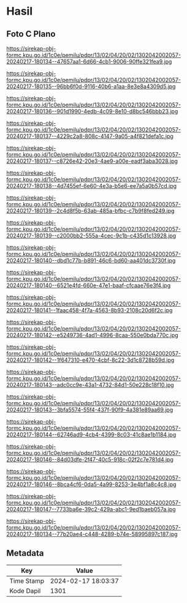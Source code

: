 # Hasil

## Foto C Plano

https://sirekap-obj-formc.kpu.go.id/1c0e/pemilu/pdpr/13/02/04/20/02/1302042002057-20240217-180134--47657aa1-6d66-4cb1-9006-90ffe321fea9.jpg

https://sirekap-obj-formc.kpu.go.id/1c0e/pemilu/pdpr/13/02/04/20/02/1302042002057-20240217-180135--96bb6f0d-9116-40b6-a1aa-8e3e8a4309d5.jpg

https://sirekap-obj-formc.kpu.go.id/1c0e/pemilu/pdpr/13/02/04/20/02/1302042002057-20240217-180136--901d1990-4edb-4c09-8e10-d8bc546bbb23.jpg

https://sirekap-obj-formc.kpu.go.id/1c0e/pemilu/pdpr/13/02/04/20/02/1302042002057-20240217-180137--4229c2a8-808c-4147-9a05-a4f821defa1c.jpg

https://sirekap-obj-formc.kpu.go.id/1c0e/pemilu/pdpr/13/02/04/20/02/1302042002057-20240217-180137--c8726e42-20e3-4ae9-a00e-eadf3aba3028.jpg

https://sirekap-obj-formc.kpu.go.id/1c0e/pemilu/pdpr/13/02/04/20/02/1302042002057-20240217-180138--4d7455ef-6e60-4e3a-b5e6-ee7a5a0b57cd.jpg

https://sirekap-obj-formc.kpu.go.id/1c0e/pemilu/pdpr/13/02/04/20/02/1302042002057-20240217-180139--2c4d8f5b-63ab-485a-bfbc-c7b9f8fed249.jpg

https://sirekap-obj-formc.kpu.go.id/1c0e/pemilu/pdpr/13/02/04/20/02/1302042002057-20240217-180139--c2000bb2-555a-4cec-9c1b-c435d1c13928.jpg

https://sirekap-obj-formc.kpu.go.id/1c0e/pemilu/pdpr/13/02/04/20/02/1302042002057-20240217-180140--dbd1c77b-b891-46c6-bd60-aa401dc3730f.jpg

https://sirekap-obj-formc.kpu.go.id/1c0e/pemilu/pdpr/13/02/04/20/02/1302042002057-20240217-180140--6521e4fd-660e-47e1-baaf-cfcaae76e3f4.jpg

https://sirekap-obj-formc.kpu.go.id/1c0e/pemilu/pdpr/13/02/04/20/02/1302042002057-20240217-180141--1faac458-4f7a-4563-8b93-2108c20d6f2c.jpg

https://sirekap-obj-formc.kpu.go.id/1c0e/pemilu/pdpr/13/02/04/20/02/1302042002057-20240217-180142--e5249736-4ad1-4996-8caa-550e0bda770c.jpg

https://sirekap-obj-formc.kpu.go.id/1c0e/pemilu/pdpr/13/02/04/20/02/1302042002057-20240217-180142--1f647310-e470-4cbf-8c22-3d1c8728b59d.jpg

https://sirekap-obj-formc.kpu.go.id/1c0e/pemilu/pdpr/13/02/04/20/02/1302042002057-20240217-180143--adc0cc9e-43a1-4732-84d1-50e228c18f10.jpg

https://sirekap-obj-formc.kpu.go.id/1c0e/pemilu/pdpr/13/02/04/20/02/1302042002057-20240217-180143--3bfa5574-55f4-437f-90f9-4a381e89aa69.jpg

https://sirekap-obj-formc.kpu.go.id/1c0e/pemilu/pdpr/13/02/04/20/02/1302042002057-20240217-180144--62746ad9-4cb4-4399-8c03-41c8ae1b1184.jpg

https://sirekap-obj-formc.kpu.go.id/1c0e/pemilu/pdpr/13/02/04/20/02/1302042002057-20240217-180146--84d03dfe-2f47-40c5-918c-02f2c7e781d4.jpg

https://sirekap-obj-formc.kpu.go.id/1c0e/pemilu/pdpr/13/02/04/20/02/1302042002057-20240217-180146--8bca4cf6-0da5-4a99-8253-3e4bf1a8c4c8.jpg

https://sirekap-obj-formc.kpu.go.id/1c0e/pemilu/pdpr/13/02/04/20/02/1302042002057-20240217-180147--7733ba6e-39c2-429a-abc1-9ed1baeb057a.jpg

https://sirekap-obj-formc.kpu.go.id/1c0e/pemilu/pdpr/13/02/04/20/02/1302042002057-20240217-180134--77b20ae4-c448-4289-b74e-58995897c187.jpg


## Metadata

| Key        | Value               |
| ---------- | ------------------- |
| Time Stamp | 2024-02-17 18:03:37 |
| Kode Dapil | 1301                |



